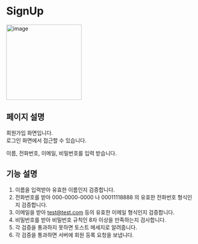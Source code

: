 # SignUp

<img width="200" alt="image" src="https://github.com/softeerbootcamp-3rd/Team4-HansalChai/assets/37495809/2cfd01a7-4e9a-430e-a958-6e6c565509f6">

## 페이지 설명
회원가입 화면입니다.<br />
로그인 화면에서 접근할 수 있습니다.

이름, 전화번호, 이메일, 비밀번호를 입력 받습니다.

## 기능 설명
1. 이름을 입력받아 유효한 이름인지 검증합니다.
2. 전화번호를 받아 000-0000-0000 나 00011118888 의 유효한 전화번호 형식인지 검증합니다.
3. 이메일을 받아 test@test.com 등의 유효한 이메일 형식인지 검증합니다.
4. 비밀번호를 받아 비밀번호 규칙인 8자 이상을 만족하는지 검사합니다.
5. 각 검증을 통과하지 못하면 토스트 메세지로 알려줍니다.
6. 각 검증을 통과하면 서버에 회원 등록 요청을 보냅니다.